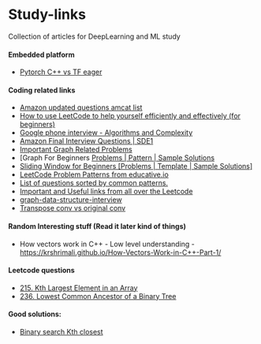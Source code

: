 # Study-links
Collection of articles for DeepLearning and ML study


#### Embedded platform
- [Pytorch C++ vs TF eager](https://thegradient.pub/state-of-ml-frameworks-2019-pytorch-dominates-research-tensorflow-dominates-industry/)


#### Coding related links
- [Amazon updated questions amcat list](https://leetcode.com/discuss/interview-question/344650/Amazon-Online-Assessment-Questions)
- [How to use LeetCode to help yourself efficiently and effectively (for beginners)](https://leetcode.com/discuss/career/450215/How-to-use-LeetCode-to-help-yourself-efficiently-and-effectively-(for-beginners))
- [Google phone interview - Algorithms and Complexity](https://leetcode.com/discuss/interview-question/469325/Google-or-Recruiter-Phone-or-Algorithms-and-Complexity)
- [Amazon Final Interview Questions | SDE1](https://leetcode.com/discuss/interview-question/488887/Amazon-Final-Interview-Questions-or-SDE1)
- [Important Graph Related Problems](https://leetcode.com/list/x1wy4de7/)
- [Graph For Beginners [Problems | Pattern | Sample Solutions](https://leetcode.com/discuss/general-discussion/655708/graph-for-beginners-problems-pattern-sample-solutions/562734)
- [Sliding Window for Beginners [Problems | Template | Sample Solutions]](https://leetcode.com/discuss/general-discussion/657507/sliding-window-for-beginners-problems-template-sample-solutions/562721)
- [LeetCode Problem Patterns from educative.io](https://leetcode.com/discuss/general-discussion/457546/LeetCode-Problem-Patterns-from-***)
- [List of questions sorted by common patterns.](https://leetcode.com/discuss/career/448285/List-of-questions-sorted-by-common-patterns)
- [Important and Useful links from all over the Leetcode](https://leetcode.com/discuss/general-discussion/665604/Important-and-Useful-links-from-all-over-the-Leetcode)
- [graph-data-structure-interview](https://medium.com/@codingfreak/graph-data-structure-interview-questions-and-practice-problems-22d5cd488855)
- [Transpose conv vs original conv](https://medium.com/apache-mxnet/transposed-convolutions-explained-with-ms-excel-52d13030c7e8)

#### Random Interesting stuff (Read it later kind of things)
- How vectors work in C++ - Low level understanding - https://krshrimali.github.io/How-Vectors-Work-in-C++-Part-1/


#### Leetcode questions
- [215. Kth Largest Element in an Array](https://leetcode.com/problems/kth-largest-element-in-an-array/)
- [236. Lowest Common Ancestor of a Binary Tree](https://leetcode.com/problems/lowest-common-ancestor-of-a-binary-tree/)


#### Good solutions:
- [Binary search Kth closest](https://leetcode.com/problems/find-k-closest-elements/discuss/345730/Python3Find-k-closest-elements-Binary-Search)
